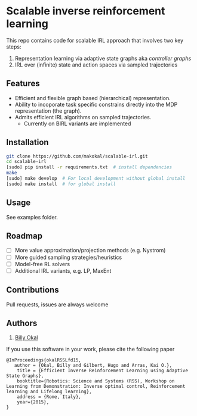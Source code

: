 # Scalable inverse reinforcement learning
This repo contains code for scalable IRL approach that involves two key steps:
   1. Representation learning via adaptive state graphs aka *controller graphs*
   2. IRL over (infinite) state and action spaces via sampled trajectories


## Features
- Efficient and flexible graph based (hierarchical) representation.
- Ability to incoporate task specific constrains directly into the MDP representation (the graph).
- Admits efficient IRL algorithms on sampled trajectories.
   - Currently on BIRL variants are implemented

## Installation

```bash
git clone https://github.com/makokal/scalable-irl.git
cd scalable-irl
[sudo] pip install -r requirements.txt  # install dependencies
make
[sudo] make develop  # For local development without global install
[sudo] make install  # for global install
```

## Usage
See examples folder.


## Roadmap
- [ ] More value approximation/projection methods (e.g. Nystrom)
- [ ] More guided sampling strategies/heuristics
- [ ] Model-free RL solvers
- [ ] Additional IRL variants, e.g. LP, MaxEnt

## Contributions
Pull requests, issues are always welcome

## Authors
1. [Billy Okal](https://github.com/makokal)

If you use this software in your work, please cite the following paper

```
@InProceedings{okalRSSLfd15,
   author = {Okal, Billy and Gilbert, Hugo and Arras, Kai O.},
    title = {Efficient Inverse Reinforcement Learning using Adaptive State Graphs},
    booktitle={Robotics: Science and Systems (RSS), Workshop on Learning from Demonstration: Inverse optimal control, Reinforcement learning and Lifelong learning},
    address = {Rome, Italy},
    year={2015},
}
```
